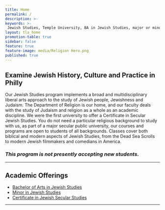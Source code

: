 ```yaml
---
title: Home
permalink: /
description: >-  
keywords: >-
 Jewish Studies, Temple University, BA in Jewish Studies, major or minor in Jewish Studies
layout: tla_home
promotion-table: true
sidebar: false
feature: true
feature-image: media/Religion Hero.png
published: true
---
```

## Examine Jewish History, Culture and Practice in Philly
Our Jewish Studies program implements a broad and multidisciplinary liberal arts approach to the study of Jewish people, Jewishness and Judaism. The Department of Religion is our home, and our faculty deals with the study of Judaism and religion as a whole as an academic discipline. We were the first university to offer a Certificate in Secular Jewish Studies. You do not need a particular religious background to study with us, as part of a major secular public university, our courses and programs are open to students of all backgrounds. Classes cover both biblical and modern aspects of Jewish Studies, from the Dead Sea Scrolls to modern Jewish filmmakers and comedians in America.  

### _This program is not presently accepting new students._

___

## Academic Offerings
- [Bachelor of Arts in Jewish Studies](http://bulletin.temple.edu/undergraduate/liberal-arts/jewish-studies/ba-jewish-studies/)
- [Minor in Jewish Studies](http://bulletin.temple.edu/undergraduate/liberal-arts/jewish-studies/minor-jewish-studies/)
- [Certificate in Jewish Secular Studies](http://bulletin.temple.edu/undergraduate/liberal-arts/certificate-programs/certificate-jewish-secular-studies/)

___
